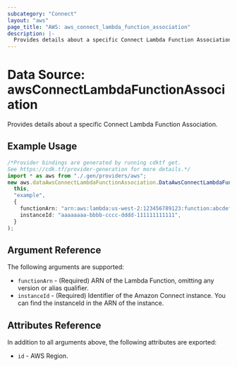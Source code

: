 ```yaml
---
subcategory: "Connect"
layout: "aws"
page_title: "AWS: aws_connect_lambda_function_association"
description: |-
  Provides details about a specific Connect Lambda Function Association.
---
```


# Data Source: awsConnectLambdaFunctionAssociation

Provides details about a specific Connect Lambda Function Association.

## Example Usage

```typescript
/*Provider bindings are generated by running cdktf get.
See https://cdk.tf/provider-generation for more details.*/
import * as aws from "./.gen/providers/aws";
new aws.dataAwsConnectLambdaFunctionAssociation.DataAwsConnectLambdaFunctionAssociation(
  this,
  "example",
  {
    functionArn: "arn:aws:lambda:us-west-2:123456789123:function:abcdefg",
    instanceId: "aaaaaaaa-bbbb-cccc-dddd-111111111111",
  }
);

```

## Argument Reference

The following arguments are supported:

* `functionArn` - (Required) ARN of the Lambda Function, omitting any version or alias qualifier.
* `instanceId` - (Required) Identifier of the Amazon Connect instance. You can find the instanceId in the ARN of the instance.

## Attributes Reference

In addition to all arguments above, the following attributes are exported:

* `id` - AWS Region.
